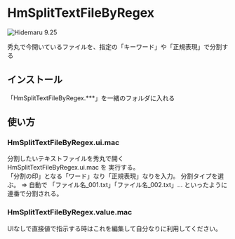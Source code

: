 # HmSplitTextFileByRegex

![Hidemaru 9.25](https://img.shields.io/badge/Hidemaru-v9.25-6479ff.svg)

秀丸で今開いているファイルを、指定の「キーワード」や「正規表現」で分割する

## インストール

「HmSplitTextFileByRegex.***」を一緒のフォルダに入れる

## 使い方

### HmSplitTextFileByRegex.ui.mac

分割したいテキストファイルを秀丸で開く  
HmSplitTextFileByRegex.ui.mac を 実行する。  
「分割の印」となる「ワード」なり「正規表現」なりを入力。
分割タイプを選ぶ。
⇒ 自動で 「ファイル名_001.txt」「ファイル名_002.txt」... といったように連番で分割される。  

### HmSplitTextFileByRegex.value.mac

UIなしで直接値で指示する時はこれを編集して自分なりに利用してください。
